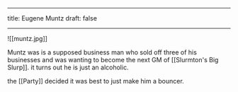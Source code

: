 
---
title: Eugene Muntz
draft: false

---
![[muntz.jpg]]

Muntz was is a supposed business man who sold off three of his businesses and was wanting to become the next GM of [[Slurmton's Big Slurp]]. it turns out he is just an alcoholic.

the [[Party]] decided it was best to just make him a bouncer.